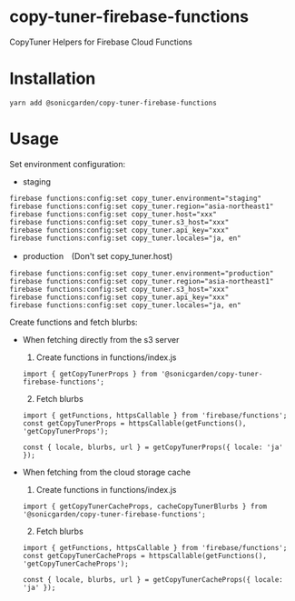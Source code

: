 # copy-tuner-firebase-functions

CopyTuner Helpers for Firebase Cloud Functions

# Installation

```
yarn add @sonicgarden/copy-tuner-firebase-functions
```

# Usage

Set environment configuration:

- staging

```
firebase functions:config:set copy_tuner.environment="staging"
firebase functions:config:set copy_tuner.region="asia-northeast1"
firebase functions:config:set copy_tuner.host="xxx"
firebase functions:config:set copy_tuner.s3_host="xxx"
firebase functions:config:set copy_tuner.api_key="xxx"
firebase functions:config:set copy_tuner.locales="ja, en"
```

- production　(Don't set copy_tuner.host)

```
firebase functions:config:set copy_tuner.environment="production"
firebase functions:config:set copy_tuner.region="asia-northeast1"
firebase functions:config:set copy_tuner.s3_host="xxx"
firebase functions:config:set copy_tuner.api_key="xxx"
firebase functions:config:set copy_tuner.locales="ja, en"
```

Create functions and fetch blurbs:

- When fetching directly from the s3 server

  1. Create functions in functions/index.js

  ```
  import { getCopyTunerProps } from '@sonicgarden/copy-tuner-firebase-functions';
  ```

  2. Fetch blurbs

  ```
  import { getFunctions, httpsCallable } from 'firebase/functions';
  const getCopyTunerProps = httpsCallable(getFunctions(), 'getCopyTunerProps');

  const { locale, blurbs, url } = getCopyTunerProps({ locale: 'ja' });
  ```

- When fetching from the cloud storage cache

  1. Create functions in functions/index.js

  ```
  import { getCopyTunerCacheProps, cacheCopyTunerBlurbs } from '@sonicgarden/copy-tuner-firebase-functions';
  ```

  2. Fetch blurbs

  ```
  import { getFunctions, httpsCallable } from 'firebase/functions';
  const getCopyTunerCacheProps = httpsCallable(getFunctions(), 'getCopyTunerCacheProps');

  const { locale, blurbs, url } = getCopyTunerCacheProps({ locale: 'ja' });
  ```
